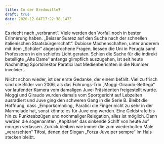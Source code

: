 ```yaml
---
title: In der Bredouille❓
draft: true
date: 2020-12-04T17:22:38.147Z
---
```

Es riecht nach „verbrannt“. Viele werden den Vorfall noch in bester Erinnerung haben. „Beisser Suarez auf den Suche nach der schnellen italienischen Staatsbürgerschaft“. Dubiose Machenschaften, unter anderem mit dem „Schüler“ abgesprochene Fragen, liessen die Uni in Perugia samt Professoren in ein schiefes Licht geraten. Schien die Sache für die indirekt beteiligte „Alte Dame“ anfangs glimpflich auszugehen, ist seit heute Nachmittag Sportdirektor Paratici laut Medienberichten in die Nummer involviert.

Niicht schon wieder, ist der erste Gedanke, der einem befällt. Viel zu frisch sind die Bilder von 2006, als das Führungs-Trio „Moggi-Giraudo-Bettega“ vor laufender Kamera vom damaligen Juve-Präsidenten freigestellt wurde. Moggi und Giraudo wurden damals vom Sportgericht auf Lebzeiten ausradiert und Juve ging den schweren Gang in die Serie B. Bleibt die Hoffnung, dass „Emporkömmling„ Paratici die Finger nicht zu sehr in der Marmelade hat, sonst könnte es für Juve eng werden. Eine Geldstrafe bis hin zu Punkteabzügen und nochmaliger Relegation, alles ist möglich. Dann werden die sogenannten „Kapitäne“ das sinkende Schiff von heute auf morgen verlassen. Zurück bleiben wie immer die zum wiederholten Male „verarschten“ Tifosi, denen der Slogan „Forza Juve per sempre“ im Hals stecken bleibt.
